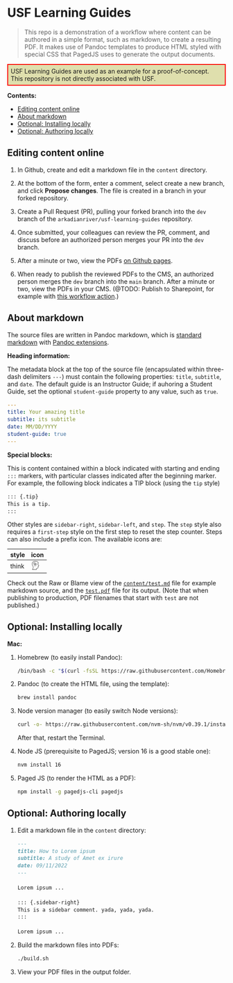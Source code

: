 # USF Learning Guides

> This repo is a demonstration of a workflow where content can be authored
> in a simple format, such as markdown, to create a resulting PDF.
> It makes use of Pandoc templates to produce HTML styled with special CSS
> that PagedJS uses to generate the output documents.

<p style="border:2px solid red;background-color:#dfdfad;padding:6px">USF
Learning Guides are used as an example for a proof-of-concept.
This repository is not directly associated with USF.</p>

**Contents:**

-  [Editing content online](#editing-content-online)
-  [About markdown](#about-markdown)
-  [Optional: Installing locally](#optional-installing-locally)
-  [Optional: Authoring locally](#optional-authoring-locally)

## Editing content online

1.  In Github, create and edit a markdown file in the
    `content` directory.

1.  At the bottom of the form, enter a comment, select create a new branch,
    and click **Propose changes**.
    The file is created in a branch in your forked repository.

1.  Create a Pull Request (PR), pulling your forked branch into the
    `dev` branch of the `arkadianriver/usf-learning-guides` repository.

1.  Once submitted, your colleagues can review the PR, comment, and
    discuss before an authorized person merges your PR into the
    `dev` branch.

1.  After a minute or two, view the PDFs
    [on Github pages](https://arkadianriver.github.io/usf-learning-guides/).

1.  When ready to publish the reviewed PDFs to the CMS, an authorized person
    merges the `dev` branch into the `main` branch.
    After a minute or two, view the PDFs in your CMS.
    (@TODO: Publish to Sharepoint, for example with
    [this workflow action](https://github.com/marketplace/actions/publish-to-sharepoint).)


## About markdown

The source files are written in Pandoc markdown, which is
[standard markdown](https://daringfireball.net/projects/markdown/syntax)
with [Pandoc extensions](https://pandoc.org/MANUAL.html#pandocs-markdown).

**Heading information:**

The metadata block at the top of the source file
(encapsulated within three-dash delimiters `---`)
must contain the following properties:
`title`, `subtitle`, and `date`.
The default guide is an Instructor Guide;
if auhoring a Student Guide, set the optional
`student-guide` property to any value, such as `true`.

```yaml
---
title: Your amazing title
subtitle: its subtitle
date: MM/DD/YYYY
student-guide: true
---
```

**Special blocks:**

This is content contained within a block indicated with starting
and ending `:::` markers, with particular classes indicated after
the beginning marker. For example, the following block indicates
a TIP block (using the `tip` style)

```markdown
::: {.tip}
This is a tip.
:::
```

Other styles are `sidebar-right`, `sidebar-left`, and `step`.
The `step` style also requires a `first-step` style on the first
step to reset the step counter.
Steps can also include a prefix icon. The available icons are:

|style|icon|
|---|---|
|think|<img src="resources/thinking-svgrepo-com.svg" width="20" height="20"/>|

Check out the Raw or Blame view of the [`content/test.md`](content/test.md) file for example markdown source,
and the [`test.pdf`](https://arkadianriver.github.io/usf-learning-guides/test.pdf) file for its output.
(Note that when publishing to production, PDF filenames that start with `test` are not published.)


## Optional: Installing locally

**Mac:**

1.  Homebrew (to easily install Pandoc):

    ```bash
    /bin/bash -c "$(curl -fsSL https://raw.githubusercontent.com/Homebrew/install/HEAD/install.sh)"
    ```

1.  Pandoc (to create the HTML file, using the template):

    ```bash
    brew install pandoc
    ```

1.  Node version manager (to easily switch Node versions):

    ```bash
    curl -o- https://raw.githubusercontent.com/nvm-sh/nvm/v0.39.1/install.sh | bash
    ```

    After that, restart the Terminal.

1.  Node JS (prerequisite to PagedJS; version 16 is a good stable one):

    ```bash
    nvm install 16
    ```

1.  Paged JS (to render the HTML as a PDF):

    ```bash
    npm install -g pagedjs-cli pagedjs
    ```

## Optional: Authoring locally

1.  Edit a markdown file in the `content` directory:

    ```markdown
    ---
    title: How to Lorem ipsum
    subtitle: A study of Amet ex irure
    date: 09/11/2022
    ---

    Lorem ipsum ...

    ::: {.sidebar-right}
    This is a sidebar comment. yada, yada, yada.
    :::

    Lorem ipsum ...
    ```

1.  Build the markdown files into PDFs:

    ```bash
    ./build.sh
    ```

1.  View your PDF files in the output folder.


